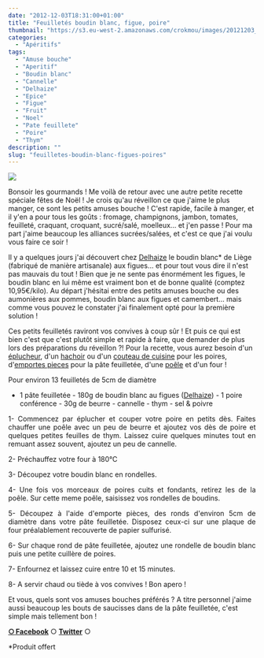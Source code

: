 ```yaml
---
date: "2012-12-03T18:31:00+01:00"
title: "Feuilletés boudin blanc, figue, poire"
thumbnail: "https://s3.eu-west-2.amazonaws.com/crokmou/images/20121203_amuse_bouche_noel_boudin_blanc_figue_poire_cannelle_thym_0017.jpg"
categories:
  - "Apéritifs"
tags:
  - "Amuse bouche"
  - "Aperitif"
  - "Boudin blanc"
  - "Cannelle"
  - "Delhaize"
  - "Epice"
  - "Figue"
  - "Fruit"
  - "Noel"
  - "Pate feuillete"
  - "Poire"
  - "Thym"
description: ""
slug: "feuilletes-boudin-blanc-figues-poires"
---
```


[![](https://s3.eu-west-2.amazonaws.com/crokmou/images/20121203_amuse_bouche_noel_boudin_blanc_figue_poire_cannelle_thym_0017_bann-300x1791-300x179.jpg)](https://s3.eu-west-2.amazonaws.com/crokmou/images/20121203_amuse_bouche_noel_boudin_blanc_figue_poire_cannelle_thym_0017_bann-300x1791.jpg)

Bonsoir les gourmands ! Me voilà de retour avec une autre petite recette spéciale fêtes de Noël ! Je crois qu'au réveillon ce que j'aime le plus manger, ce sont les petits amuses bouche ! C'est rapide, facile à manger, et il y'en a pour tous les goûts : fromage, champignons, jambon, tomates, feuilleté, craquant, croquant, sucré/salé, moelleux... et j'en passe ! Pour ma part j'aime beaucoup les alliances sucrées/salées, et c'est ce que j'ai voulu vous faire ce soir !

Il y a quelques jours j'ai découvert chez [Delhaize](http://fr.delhaize.be/) le boudin blanc* de Liège (fabriqué de manière artisanale) aux figues... et pour tout vous dire il n'est pas mauvais du tout ! Bien que je ne sente pas énormément les figues, le boudin blanc en lui même est vraiment bon et de bonne qualité (comptez 10,95€/kilo). Au départ j'hésitai entre des petits amuses bouche ou des aumonières aux pommes, boudin blanc aux figues et camembert... mais comme vous pouvez le constater j'ai finalement opté pour la première solution !

Ces petits feuilletés raviront vos convives à coup sûr ! Et puis ce qui est bien c'est que c'est plutôt simple et rapide à faire, que demander de plus lors des préparations du réveillon ?! Pour la recette, vous aurez besoin d'un [éplucheur](http://www.rueducommerce.fr/m/pl/malid:43774618), d'un [hachoir](http://www.rueducommerce.fr/m/pl/malid:9633606) ou d'un [couteau de cuisine](http://www.rueducommerce.fr/m/pl/malid:12468606) pour les poires, d'[emportes pieces](http://www.rueducommerce.fr/m/pl/malid:43774610) pour la pâte feuilletée, d'une [poêle](http://www.rueducommerce.fr/m/pl/malid:4769951) et d'un four !

Pour environ 13 feuilletés de 5cm de diamètre

- 1 pâte feuilletée - 180g de boudin blanc au figues ([Delhaize](http://fr.delhaize.be/)) - 1 poire conférence - 30g de beurre - cannelle - thym - sel & poivre

<div style="text-align: justify;">1- Commencez par éplucher et couper votre poire en petits dès. Faites chauffer une poêle avec un peu de beurre et ajoutez vos dès de poire et quelques petites feuilles de thym. Laissez cuire quelques minutes tout en remuant assez souvent, ajoutez un peu de cannelle.

2- Préchauffez votre four à 180°C

3- Découpez votre boudin blanc en rondelles.

4- Une fois vos morceaux de poires cuits et fondants, retirez les de la poêle. Sur cette meme poêle, saisissez vos rondelles de boudins.

5- Découpez à l'aide d'emporte pièces, des ronds d'environ 5cm de diamètre dans votre pâte feuilletée. Disposez ceux-ci sur une plaque de four préalablement recouverte de papier sulfurisé.

6- Sur chaque rond de pâte feuilletée, ajoutez une rondelle de boudin blanc puis une petite cuillère de poires.

7- Enfournez et laissez cuire entre 10 et 15 minutes.

8- A servir chaud ou tiède à vos convives ! Bon apero !

</div>

Et vous, quels sont vos amuses bouches préférés ? A titre personnel j'aime aussi beaucoup les bouts de saucisses dans de la pâte feuilletée, c'est simple mais tellement bon !

[**○<span style="font-size: xx-small; margin: 0px; outline: 0px; padding: 0px;"><span style="font-family: Arial, Helvetica, sans-serif; margin: 0px; outline: 0px; padding: 0px;"> </span></span>Facebook**](https://www.facebook.com/pages/CroKMou/148093255259077) ○ [**Twitter**](https://twitter.com/Crokmou) ○

*Produit offert

